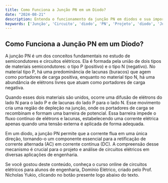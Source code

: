 ```yaml
---
title: Como Funciona a Junção PN em um Diodo?
date: "2024-08-21"
description: Entenda o funcionamento da junção PN em diodos e sua importância em circuitos elétricos.
keywords: ['Junção', 'Circuito', 'diodo', 'PN', 'Projeto', 'diodo', 'Junção']
---
```


## Como Funciona a Junção PN em um Diodo?

A junção PN é um dos conceitos fundamentais no estudo de semicondutores e circuitos elétricos. Ela é formada pela união de dois tipos de materiais semicondutores: o tipo P (positivo) e o tipo N (negativo). No material tipo P, há uma predominância de lacunas (buracos) que agem como portadores de carga positiva, enquanto no material tipo N, há uma abundância de elétrons livres que atuam como portadores de carga negativa.

Quando esses dois materiais são unidos, ocorre uma difusão de elétrons do lado N para o lado P e de lacunas do lado P para o lado N. Esse movimento cria uma região de depleção na junção, onde os portadores de carga se recombinam e formam uma barreira de potencial. Essa barreira impede o fluxo contínuo de elétrons e lacunas, estabelecendo uma corrente elétrica apenas quando uma tensão externa é aplicada de forma adequada.

Em um diodo, a junção PN permite que a corrente flua em uma única direção, tornando-o um componente essencial para a retificação de corrente alternada (AC) em corrente contínua (DC). A compreensão desse mecanismo é crucial para o projeto e análise de circuitos elétricos em diversas aplicações de engenharia.

Se você gostou deste conteúdo, conheça o curso online de circuitos elétricos para alunos de engenharia, Domínio Elétrico, criado pelo Prof. Nicholas Yukio, clicando no botão presente logo abaixo do texto.